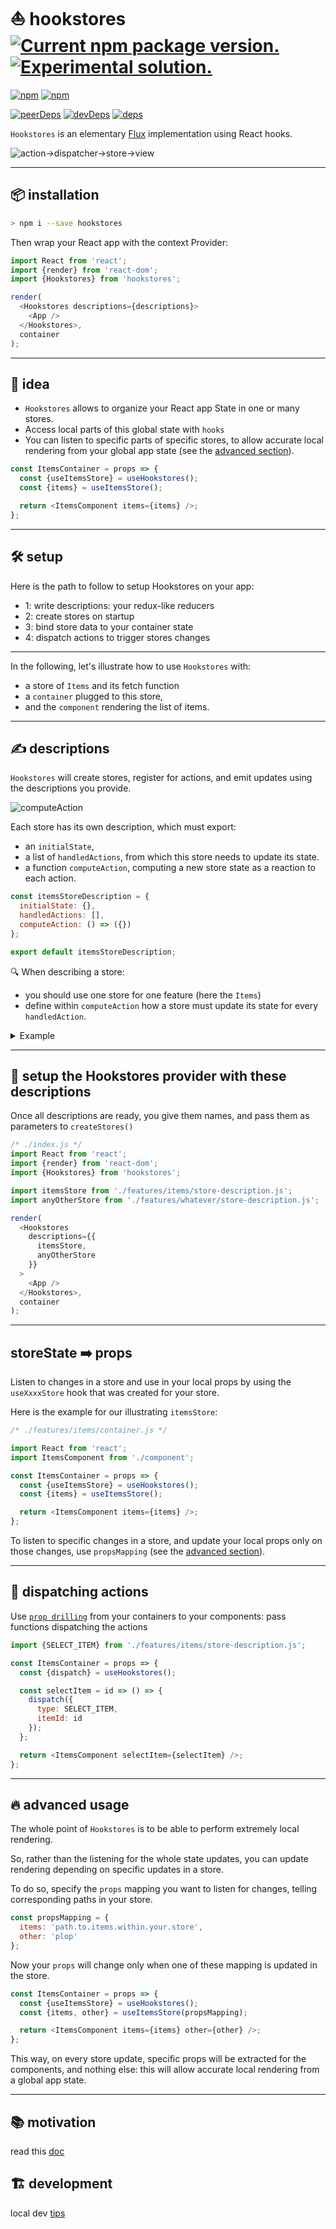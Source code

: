 # ⛵ hookstores <a href="https://www.npmjs.com/package/hookstores"><img src="https://img.shields.io/npm/v/hookstores?color=%23123" alt="Current npm package version." /></a> <a href="https://www.npmjs.com/package/hookstores"><img src="https://img.shields.io/badge/-experimental-5908d2.svg" alt="Experimental solution." /> </a>

[![npm](https://img.shields.io/npm/v/hookstores.svg)](https://www.npmjs.com/package/hookstores)
[![npm](https://img.shields.io/npm/l/hookstores.svg)](https://www.npmjs.com/package/hookstores)

[![peerDeps](https://david-dm.org/uralys/hookstores/peer-status.svg)](https://david-dm.org/uralys/hookstores?type=peer)
[![devDeps](https://david-dm.org/uralys/hookstores/dev-status.svg)](https://david-dm.org/uralys/hookstores?type=dev)
[![deps](https://david-dm.org/uralys/hookstores/status.svg)](https://david-dm.org/uralys/hookstores)

`Hookstores` is an elementary [Flux](https://facebook.github.io/flux/docs/in-depth-overview) implementation using React hooks.

![action->dispatcher->store->view](https://facebook.github.io/flux/img/overview/flux-simple-f8-diagram-1300w.png)

---

## 📦 installation

```sh
> npm i --save hookstores
```

Then wrap your React app with the context Provider:

```js
import React from 'react';
import {render} from 'react-dom';
import {Hookstores} from 'hookstores';

render(
  <Hookstores descriptions={descriptions}>
    <App />
  </Hookstores>,
  container
);
```

---

## 🎨 idea

- `Hookstores` allows to organize your React app State in one or many stores.
- Access local parts of this global state with `hooks`
- You can listen to specific parts of specific stores, to allow accurate local rendering from your global app state (see the [advanced section](#-advanced-usage)).

```js
const ItemsContainer = props => {
  const {useItemsStore} = useHookstores();
  const {items} = useItemsStore();

  return <ItemsComponent items={items} />;
};
```

---

## 🛠 setup

Here is the path to follow to setup Hookstores on your app:

- 1: write descriptions: your redux-like reducers
- 2: create stores on startup
- 3: bind store data to your container state
- 4: dispatch actions to trigger stores changes

---

In the following, let's illustrate how to use `Hookstores` with:

- a store of `Items` and its fetch function
- a `container` plugged to this store,
- and the `component` rendering the list of items.

---

## ✍️ descriptions

`Hookstores` will create stores, register for actions, and emit updates using the descriptions you provide.

![computeAction](https://user-images.githubusercontent.com/910636/103582817-e2d13600-4ede-11eb-8fbf-f0eb2a7cd3e7.png)

Each store has its own description, which must export:

- an `initialState`,
- a list of `handledActions`, from which this store needs to update its state.
- a function `computeAction`, computing a new store state as a reaction to each action.

```js
const itemsStoreDescription = {
  initialState: {},
  handledActions: [],
  computeAction: () => ({})
};

export default itemsStoreDescription;
```

🔍 When describing a store:

- you should use one store for one feature (here the `Items`)
- define within `computeAction` how a store must update its state for every `handledAction`.

<details>
<summary>Example</summary>

Here is the example for our illustrating `itemsStore`

```js
/* ./features/items/store-description.js */
import fetchItems from './fetch-items.js';

const FETCH_ITEMS = 'FETCH_ITEMS';

const computeAction = async (currentState, action) => {
  let newState;

  switch (action.type) {
    case FETCH_ITEMS: {
      const items = await fetchItems();
      newState = {...currentState, items};
      break;
    }
    default:
      newState = {...currentState};
  }

  return newState;
};

const itemsStoreDescription = {
  initialState: {items: null},
  handledActions: [FETCH_ITEMS],
  computeAction
};

export default itemsStoreDescription;
export {FETCH_ITEMS};
```

</details>

---

## 🏁 setup the Hookstores provider with these descriptions

Once all descriptions are ready, you give them names, and pass them as parameters to `createStores()`

```js
/* ./index.js */
import React from 'react';
import {render} from 'react-dom';
import {Hookstores} from 'hookstores';

import itemsStore from './features/items/store-description.js';
import anyOtherStore from './features/whatever/store-description.js';

render(
  <Hookstores
    descriptions={{
      itemsStore,
      anyOtherStore
    }}
  >
    <App />
  </Hookstores>,
  container
);
```

---

## storeState ➡️ props

Listen to changes in a store and use in your local props by using the `useXxxxStore` hook that was created for your store.

Here is the example for our illustrating `itemsStore`:

```js
/* ./features/items/container.js */

import React from 'react';
import ItemsComponent from './component';

const ItemsContainer = props => {
  const {useItemsStore} = useHookstores();
  const {items} = useItemsStore();

  return <ItemsComponent items={items} />;
};
```

To listen to specific changes in a store, and update your local props only on those changes, use `propsMapping` (see the [advanced section](#-advanced-usage)).

---

## 📡 dispatching actions

Use [`prop drilling`](https://kentcdodds.com/blog/prop-drilling) from your containers to your components: pass functions dispatching the actions

```js
import {SELECT_ITEM} from './features/items/store-description.js';

const ItemsContainer = props => {
  const {dispatch} = useHookstores();

  const selectItem = id => () => {
    dispatch({
      type: SELECT_ITEM,
      itemId: id
    });
  };

  return <ItemsComponent selectItem={selectItem} />;
};
```

---

## 🔥 advanced usage

The whole point of `Hookstores` is to be able to perform extremely local rendering.

So, rather than the listening for the whole state updates, you can update rendering depending on specific updates in a store.

To do so, specify the `props` mapping you want to listen for changes, telling corresponding paths in your store.

```js
const propsMapping = {
  items: 'path.to.items.within.your.store',
  other: 'plop'
};
```

Now your `props` will change only when one of these mapping is updated in the store.

```js
const ItemsContainer = props => {
  const {useItemsStore} = useHookstores();
  const {items, other} = useItemsStore(propsMapping);

  return <ItemsComponent items={items} other={other} />;
};
```

This way, on every store update, specific props will be extracted for the components, and nothing else: this will allow accurate local rendering from a global app state.

---

## 📚 motivation

read this [doc](docs/motivation.md)

## 🏗️ development

local dev [tips](docs/dev.md)
